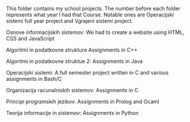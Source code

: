 This folder contains my school projects. The number before each folder represents what year I had that Course.
Notable ones are Operacijski sistemi full year project and Vgrajeni sistemi project.

Osnove informacijskih sistemov: We had to create a website using HTML, CSS and JavaScript

Algoritmi in podatkovne strukture Assignments in C++

Algoritmi in podatkovne struktue 2: Assignments in Java

Operacijski sistemi: A full semester project written in C and various assignments in Bash/C

Organizacija racunalniskih sistemov: Assignments in C

Principi programskih jezikov: Assignments in Prolog and Ocaml

Teorija informacije in sistemov: Assignments in Python
